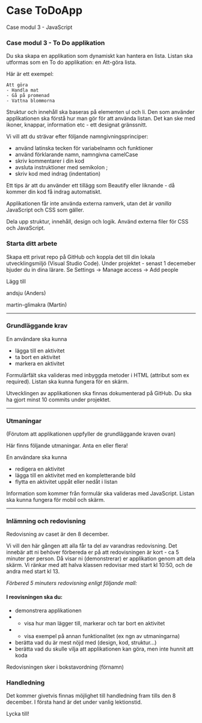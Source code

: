 # Case ToDoApp
Case modul 3 - JavaScript

### Case modul 3 - To Do applikation
Du ska skapa en applikation som dynamiskt kan hantera en lista. Listan ska utformas som en To do applikation: en Att-göra lista.

Här är ett exempel:

```text
Att göra
- Handla mat
- Gå på promenad
- Vattna blommorna
```

Struktur och innehåll ska baseras på elementen ul och li. Den som använder applikationen ska förstå hur man gör för att använda listan. Det kan ske med ikoner, knappar, information etc - ett designat gränssnitt. 

Vi vill att du strävar efter följande namngivningsprinciper:
- använd latinska tecken för variabelnamn och funktioner
- använd förklarande namn, namngivna camelCase
- skriv kommentarer i din kod
- avsluta instruktioner med semikolon ;
- skriv kod med indrag (indentation)

Ett tips är att du använder ett tillägg som Beautify eller liknande - då kommer din kod få indrag automatiskt. 

Applikationen får inte använda externa ramverk, utan det är *vanilla* JavaScript och CSS som gäller.

Dela upp struktur, innehåll, design och logik. Använd externa filer för CSS och JavaScript.

### Starta ditt arbete
Skapa ett privat repo på GitHub och koppla det till din lokala utvecklingsmiljö (Visual Studio Code).
Under projektet - senast 1 decemeber bjuder du in dina lärare. Se Settings -> Manage access -> Add people

Lägg till

andsju (Anders)

martin-glimakra (Martin)

***

### Grundläggande krav
En användare ska kunna
- lägga till en aktivitet
- ta bort en aktivitet
- markera en aktivitet

Formulärfält ska valideras med inbyggda metoder i HTML (attribut som ex required).
Listan ska kunna fungera för en skärm.

Utvecklingen av applikationen ska finnas dokumenterad på GitHub. Du ska ha gjort minst 10 commits under projektet.

***

### Utmaningar
(Förutom att applikationen uppfyller de grundläggande kraven ovan) 

Här finns följande utmaningar. Anta en eller flera!

En användare ska kunna
- redigera en aktivitet 
- lägga till en aktivitet med en kompletterande bild
- flytta en aktivitet uppåt eller nedåt i listan

Information som kommer från formulär ska valideras med JavaScript.
Listan ska kunna fungera för mobil och skärm.

***

### Inlämning och redovisning
Redovisning av caset är den 8 december. 

Vi vill den här gången att alla får ta del av varandras redovisning. Det innebär att ni behöver förbereda er på att redovisningen är kort - ca 5 minuter per person. Då visar ni (demonstrerar) er applikation genom att dela skärm.
Vi ränkar med att halva klassen redovisar med start kl 10:50, och de andra med start kl 13.

*Förbered 5 minuters redovisning enligt följande mall:*

#### I reovisningen ska du:
- demonstrera applikationen
- - visa hur man lägger till, markerar och tar bort en aktivitet
- - visa exempel på annan funktionalitet (ex ngn av utmaningarna)
- berätta vad du är mest nöjd med (design, kod, struktur...)
- berätta vad du skulle vilja att applikationen kan göra, men inte hunnit att koda

Redovisningen sker i bokstavordning (förnamn)

### Handledning
Det kommer givetvis finnas möjlighet till handledning fram tills den 8 december. I första hand är det under vanlig lektionstid.

Lycka till!
